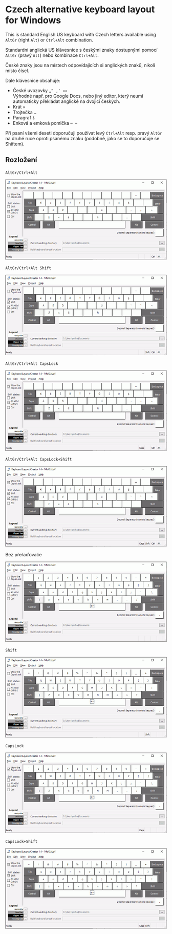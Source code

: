 # Czech alternative keyboard layout for Windows

This is standard English US keyboard with Czech letters available
using `AltGr` (right `Alt`) or `Ctrl+Alt` combination.

Standardní anglická US klávesnice s českými znaky dostupnými pomocí
`AltGr` (pravý `Alt`) nebo kombinace `Ctrl+Alt`.

České znaky jsou na místech odpovídajících si anglických znaků, nikoli
místo čísel.

Dále klávesnice obsahuje:
* České uvozovky `„“ ‚‘ »«` \
  Výhodné např. pro Google Docs, nebo jiný editor, který neumí
  automaticky překládat anglické na dvojici českých.
* Krát `×`
* Trojtečka `…`
* Paragraf `§`
* Enková a emková pomlčka `– —`


Při psaní všemi deseti doporučuji používat levý `Ctrl+Alt` resp.
pravý `AltGr` na druhé ruce oproti psanému znaku (podobně, jako se to
doporučuje se Shiftem).


## Rozložení

`AltGr/Ctrl+Alt`

![](layout-cs.png)

`AltGr/Ctrl+Alt Shift`

![](layout-cs-shift.png)

`AltGr/Ctrl+Alt CapsLock`

![](layout-cs-caps.png)

`AltGr/Ctrl+Alt CapsLock+Shift`

![](layout-cs-caps-shift.png)

Bez přeřaďovače

![](layout-en.png)

`Shift`

![](layout-en-shift.png)

`CapsLock`

![](layout-en-caps.png)

`CapsLock+Shift`

![](layout-en-caps-shift.png)
